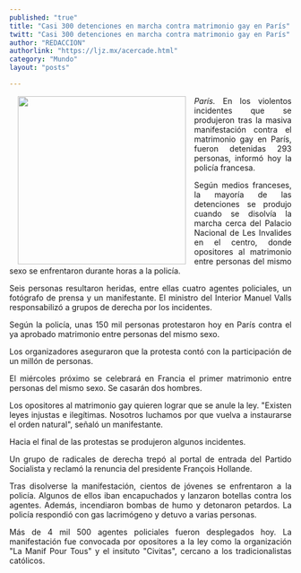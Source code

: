 ```yaml
---
published: "true"
title: "Casi 300 detenciones en marcha contra matrimonio gay en París"
twitt: "Casi 300 detenciones en marcha contra matrimonio gay en París"
author: "REDACCION"
authorlink: "https://ljz.mx/acercade.html"
category: "Mundo"
layout: "posts"

---
```


<img src="http://ljz.mx/images/stories/fotos_mayo2013/marcha_francia.jpg" border="0" width="300" style="margin-left: 15px; margin-right: 15px; float: left;" />

<p style="text-align: justify;">
  <em>París.</em> En los violentos incidentes que se produjeron tras la masiva manifestación contra el matrimonio gay en París, fueron detenidas 293 personas, informó hoy la policía francesa.
</p>

<p style="text-align: justify;">
  Según medios franceses, la mayoría de las detenciones se produjo cuando se disolvía la marcha cerca del Palacio Nacional de Les Invalides en el centro, donde opositores al matrimonio entre personas del mismo sexo se enfrentaron durante horas a la policía.
</p>

<p style="text-align: justify;">
  Seis personas resultaron heridas, entre ellas cuatro agentes policiales, un fotógrafo de prensa y un manifestante. El ministro del Interior Manuel Valls responsabilizó a grupos de derecha por los incidentes.
</p>

<p style="text-align: justify;">
  Según la policía, unas 150 mil personas protestaron hoy en París contra el ya aprobado matrimonio entre personas del mismo sexo.
</p>

<p style="text-align: justify;">
  Los organizadores aseguraron que la protesta contó con la participación de un millón de personas.
</p>

<p style="text-align: justify;">
  El miércoles próximo se celebrará en Francia el primer matrimonio entre personas del mismo sexo. Se casarán dos hombres.
</p>

<p style="text-align: justify;">
  Los opositores al matrimonio gay quieren lograr que se anule la ley. "Existen leyes injustas e ilegítimas. Nosotros luchamos por que vuelva a instaurarse el orden natural", señaló un manifestante.
</p>

<p style="text-align: justify;">
  Hacia el final de las protestas se produjeron algunos incidentes.
</p>

<p style="text-align: justify;">
  Un grupo de radicales de derecha trepó al portal de entrada del Partido Socialista y reclamó la renuncia del presidente François Hollande.
</p>

<p style="text-align: justify;">
  Tras disolverse la manifestación, cientos de jóvenes se enfrentaron a la policía. Algunos de ellos iban encapuchados y lanzaron botellas contra los agentes. Además, incendiaron bombas de humo y detonaron petardos. La policía respondió con gas lacrimógeno y detuvo a varias personas.
</p>

<p style="text-align: justify;">
  Más de 4 mil 500 agentes policiales fueron desplegados hoy. La manifestación fue convocada por opositores a la ley como la organización "La Manif Pour Tous" y el insituto "Civitas", cercano a los tradicionalistas católicos.
</p>
